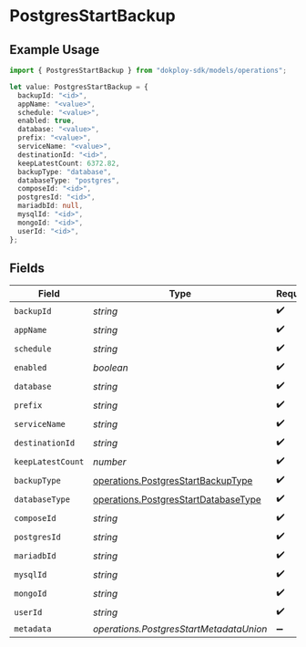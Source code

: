 # PostgresStartBackup

## Example Usage

```typescript
import { PostgresStartBackup } from "dokploy-sdk/models/operations";

let value: PostgresStartBackup = {
  backupId: "<id>",
  appName: "<value>",
  schedule: "<value>",
  enabled: true,
  database: "<value>",
  prefix: "<value>",
  serviceName: "<value>",
  destinationId: "<id>",
  keepLatestCount: 6372.82,
  backupType: "database",
  databaseType: "postgres",
  composeId: "<id>",
  postgresId: "<id>",
  mariadbId: null,
  mysqlId: "<id>",
  mongoId: "<id>",
  userId: "<id>",
};
```

## Fields

| Field                                                                                        | Type                                                                                         | Required                                                                                     | Description                                                                                  |
| -------------------------------------------------------------------------------------------- | -------------------------------------------------------------------------------------------- | -------------------------------------------------------------------------------------------- | -------------------------------------------------------------------------------------------- |
| `backupId`                                                                                   | *string*                                                                                     | :heavy_check_mark:                                                                           | N/A                                                                                          |
| `appName`                                                                                    | *string*                                                                                     | :heavy_check_mark:                                                                           | N/A                                                                                          |
| `schedule`                                                                                   | *string*                                                                                     | :heavy_check_mark:                                                                           | N/A                                                                                          |
| `enabled`                                                                                    | *boolean*                                                                                    | :heavy_check_mark:                                                                           | N/A                                                                                          |
| `database`                                                                                   | *string*                                                                                     | :heavy_check_mark:                                                                           | N/A                                                                                          |
| `prefix`                                                                                     | *string*                                                                                     | :heavy_check_mark:                                                                           | N/A                                                                                          |
| `serviceName`                                                                                | *string*                                                                                     | :heavy_check_mark:                                                                           | N/A                                                                                          |
| `destinationId`                                                                              | *string*                                                                                     | :heavy_check_mark:                                                                           | N/A                                                                                          |
| `keepLatestCount`                                                                            | *number*                                                                                     | :heavy_check_mark:                                                                           | N/A                                                                                          |
| `backupType`                                                                                 | [operations.PostgresStartBackupType](../../models/operations/postgresstartbackuptype.md)     | :heavy_check_mark:                                                                           | N/A                                                                                          |
| `databaseType`                                                                               | [operations.PostgresStartDatabaseType](../../models/operations/postgresstartdatabasetype.md) | :heavy_check_mark:                                                                           | N/A                                                                                          |
| `composeId`                                                                                  | *string*                                                                                     | :heavy_check_mark:                                                                           | N/A                                                                                          |
| `postgresId`                                                                                 | *string*                                                                                     | :heavy_check_mark:                                                                           | N/A                                                                                          |
| `mariadbId`                                                                                  | *string*                                                                                     | :heavy_check_mark:                                                                           | N/A                                                                                          |
| `mysqlId`                                                                                    | *string*                                                                                     | :heavy_check_mark:                                                                           | N/A                                                                                          |
| `mongoId`                                                                                    | *string*                                                                                     | :heavy_check_mark:                                                                           | N/A                                                                                          |
| `userId`                                                                                     | *string*                                                                                     | :heavy_check_mark:                                                                           | N/A                                                                                          |
| `metadata`                                                                                   | *operations.PostgresStartMetadataUnion*                                                      | :heavy_minus_sign:                                                                           | N/A                                                                                          |
